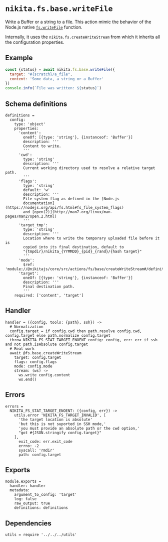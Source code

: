 
# `nikita.fs.base.writeFile`

Write a Buffer or a string to a file. This action mimic the behavior of the
Node.js native [`fs.writeFile`](https://nodejs.org/api/fs.html#fs_fs_writefile_file_data_options_callback)
function.

Internally, it uses the `nikita.fs.createWriteStream` from which it inherits all
the configuration properties.

## Example

```js
const {status} = await nikita.fs.base.writeFile({
  target: "#{scratch}/a_file",
  content: 'Some data, a string or a Buffer'
})
console.info(`File was written: ${status}`)
```

## Schema definitions

    definitions =
      config:
        type: 'object'
        properties:
          'content':
            oneOf: [{type: 'string'}, {instanceof: 'Buffer'}]
            description: '''
            Content to write.
            '''
          'cwd':
            type: 'string'
            description: '''
            Current working directory used to resolve a relative target path.
            '''
          'flags':
            type: 'string'
            default: 'w'
            description: '''
            File system flag as defined in the [Node.js
            documentation](https://nodejs.org/api/fs.html#fs_file_system_flags)
            and [open(2)](http://man7.org/linux/man-pages/man2/open.2.html)
            '''
          'target_tmp':
            type: 'string'
            description: '''
            Location where to write the temporary uploaded file before it is
            copied into its final destination, default to
            "{tmpdir}/nikita_{YYMMDD}_{pid}_{rand}/{hash target}"
            '''
          'mode':
            $ref: 'module://@nikitajs/core/src/actions/fs/base/createWriteStream#/definitions/config/properties/mode'
          'target':
            oneOf: [{type: 'string'}, {instanceof: 'Buffer'}]
            description: '''
            Final destination path.
            '''
        required: ['content', 'target']

## Handler

    handler = ({config, tools: {path}, ssh}) ->
      # Normalization
      config.target = if config.cwd then path.resolve config.cwd, config.target else path.normalize config.target
      throw NIKITA_FS_STAT_TARGET_ENOENT config: config, err: err if ssh and not path.isAbsolute config.target
      # Real work
      await @fs.base.createWriteStream
        target: config.target
        flags: config.flags
        mode: config.mode
        stream: (ws) ->
          ws.write config.content
          ws.end()

## Errors

    errors =
      NIKITA_FS_STAT_TARGET_ENOENT: ({config, err}) ->
        utils.error 'NIKITA_FS_TARGET_INVALID', [
          'the target location is absolute'
          'but this is not suported in SSH mode,'
          'you must provide an absolute path or the cwd option,'
          "got #{JSON.stringify config.target}"
        ],
          exit_code: err.exit_code
          errno: -2
          syscall: 'rmdir'
          path: config.target

## Exports

    module.exports =
      handler: handler
      metadata:
        argument_to_config: 'target'
        log: false
        raw_output: true
        definitions: definitions

## Dependencies

    utils = require '../../../utils'
